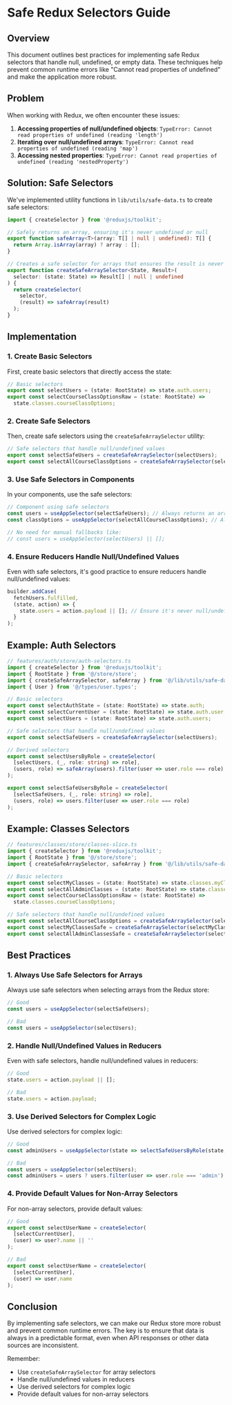# Safe Redux Selectors Guide

## Overview

This document outlines best practices for implementing safe Redux selectors that handle null, undefined, or empty data. These techniques help prevent common runtime errors like "Cannot read properties of undefined" and make the application more robust.

## Problem

When working with Redux, we often encounter these issues:

1. **Accessing properties of null/undefined objects**: `TypeError: Cannot read properties of undefined (reading 'length')`
2. **Iterating over null/undefined arrays**: `TypeError: Cannot read properties of undefined (reading 'map')`
3. **Accessing nested properties**: `TypeError: Cannot read properties of undefined (reading 'nestedProperty')`

## Solution: Safe Selectors

We've implemented utility functions in `lib/utils/safe-data.ts` to create safe selectors:

```typescript
import { createSelector } from '@reduxjs/toolkit';

// Safely returns an array, ensuring it's never undefined or null
export function safeArray<T>(array: T[] | null | undefined): T[] {
  return Array.isArray(array) ? array : [];
}

// Creates a safe selector for arrays that ensures the result is never undefined or null
export function createSafeArraySelector<State, Result>(
  selector: (state: State) => Result[] | null | undefined
) {
  return createSelector(
    selector,
    (result) => safeArray(result)
  );
}
```

## Implementation

### 1. Create Basic Selectors

First, create basic selectors that directly access the state:

```typescript
// Basic selectors
export const selectUsers = (state: RootState) => state.auth.users;
export const selectCourseClassOptionsRaw = (state: RootState) => 
  state.classes.courseClassOptions;
```

### 2. Create Safe Selectors

Then, create safe selectors using the `createSafeArraySelector` utility:

```typescript
// Safe selectors that handle null/undefined values
export const selectSafeUsers = createSafeArraySelector(selectUsers);
export const selectAllCourseClassOptions = createSafeArraySelector(selectCourseClassOptionsRaw);
```

### 3. Use Safe Selectors in Components

In your components, use the safe selectors:

```typescript
// Component using safe selectors
const users = useAppSelector(selectSafeUsers); // Always returns an array
const classOptions = useAppSelector(selectAllCourseClassOptions); // Always returns an array

// No need for manual fallbacks like:
// const users = useAppSelector(selectUsers) || [];
```

### 4. Ensure Reducers Handle Null/Undefined Values

Even with safe selectors, it's good practice to ensure reducers handle null/undefined values:

```typescript
builder.addCase(
  fetchUsers.fulfilled,
  (state, action) => {
    state.users = action.payload || []; // Ensure it's never null/undefined
  }
);
```

## Example: Auth Selectors

```typescript
// features/auth/store/auth-selectors.ts
import { createSelector } from '@reduxjs/toolkit';
import { RootState } from '@/store/store';
import { createSafeArraySelector, safeArray } from '@/lib/utils/safe-data';
import { User } from '@/types/user.types';

// Basic selectors
export const selectAuthState = (state: RootState) => state.auth;
export const selectCurrentUser = (state: RootState) => state.auth.user;
export const selectUsers = (state: RootState) => state.auth.users;

// Safe selectors that handle null/undefined values
export const selectSafeUsers = createSafeArraySelector(selectUsers);

// Derived selectors
export const selectUsersByRole = createSelector(
  [selectUsers, (_, role: string) => role],
  (users, role) => safeArray(users).filter(user => user.role === role)
);

export const selectSafeUsersByRole = createSelector(
  [selectSafeUsers, (_, role: string) => role],
  (users, role) => users.filter(user => user.role === role)
);
```

## Example: Classes Selectors

```typescript
// features/classes/store/classes-slice.ts
import { createSelector } from '@reduxjs/toolkit';
import { RootState } from '@/store/store';
import { createSafeArraySelector, safeArray } from '@/lib/utils/safe-data';

// Basic selectors
export const selectMyClasses = (state: RootState) => state.classes.myClasses;
export const selectAllAdminClasses = (state: RootState) => state.classes.allClasses;
export const selectCourseClassOptionsRaw = (state: RootState) => 
  state.classes.courseClassOptions;

// Safe selectors that handle null/undefined values
export const selectAllCourseClassOptions = createSafeArraySelector(selectCourseClassOptionsRaw);
export const selectMyClassesSafe = createSafeArraySelector(selectMyClasses);
export const selectAllAdminClassesSafe = createSafeArraySelector(selectAllAdminClasses);
```

## Best Practices

### 1. Always Use Safe Selectors for Arrays

Always use safe selectors when selecting arrays from the Redux store:

```typescript
// Good
const users = useAppSelector(selectSafeUsers);

// Bad
const users = useAppSelector(selectUsers);
```

### 2. Handle Null/Undefined Values in Reducers

Even with safe selectors, handle null/undefined values in reducers:

```typescript
// Good
state.users = action.payload || [];

// Bad
state.users = action.payload;
```

### 3. Use Derived Selectors for Complex Logic

Use derived selectors for complex logic:

```typescript
// Good
const adminUsers = useAppSelector(state => selectSafeUsersByRole(state, 'admin'));

// Bad
const users = useAppSelector(selectUsers);
const adminUsers = users ? users.filter(user => user.role === 'admin') : [];
```

### 4. Provide Default Values for Non-Array Selectors

For non-array selectors, provide default values:

```typescript
// Good
export const selectUserName = createSelector(
  [selectCurrentUser],
  (user) => user?.name || ''
);

// Bad
export const selectUserName = createSelector(
  [selectCurrentUser],
  (user) => user.name
);
```

## Conclusion

By implementing safe selectors, we can make our Redux store more robust and prevent common runtime errors. The key is to ensure that data is always in a predictable format, even when API responses or other data sources are inconsistent.

Remember:
- Use `createSafeArraySelector` for array selectors
- Handle null/undefined values in reducers
- Use derived selectors for complex logic
- Provide default values for non-array selectors
